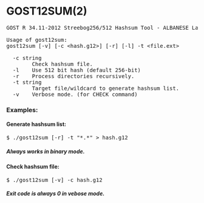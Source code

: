 # GOST12SUM(2)

<pre>
GOST R 34.11-2012 Streebog256/512 Hashsum Tool - ALBANESE Lab (c) 2020-2021

Usage of gost12sum:
gost12sum [-v] [-c &lt;hash.g12&gt;] [-r] [-l] -t &lt;file.ext&gt;

  -c string
        Check hashsum file.
  -l    Use 512 bit hash (default 256-bit)
  -r    Process directories recursively.
  -t string
        Target file/wildcard to generate hashsum list.
  -v    Verbose mode. (for CHECK command)</pre>

### Examples:

#### Generate hashsum list:
<pre>
$ ./gost12sum [-r] -t "*.*" > hash.g12
</pre>
##### Always works in binary mode. 

#### Check hashsum file:
<pre>
$ ./gost12sum [-v] -c hash.g12
</pre>
##### Exit code is always 0 in vebose mode. 
